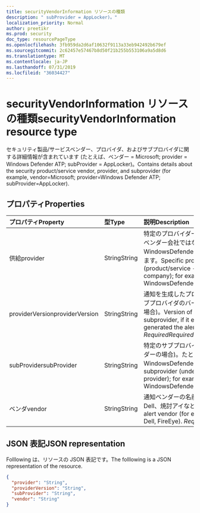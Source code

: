 ```yaml
---
title: securityVendorInformation リソースの種類
description: " subProvider = AppLocker)。"
localization_priority: Normal
author: preetikr
ms.prod: security
doc_type: resourcePageType
ms.openlocfilehash: 3fb959da2d6af10632f9113a33eb942492b679ef
ms.sourcegitcommit: 2c62457e57467b8d50f21b255b553106a9a5d8d6
ms.translationtype: MT
ms.contentlocale: ja-JP
ms.lasthandoff: 07/31/2019
ms.locfileid: "36034427"
---
```

# <a name="securityvendorinformation-resource-type"></a><span data-ttu-id="998ab-103">securityVendorInformation リソースの種類</span><span class="sxs-lookup"><span data-stu-id="998ab-103">securityVendorInformation resource type</span></span>

<span data-ttu-id="998ab-104">セキュリティ製品/サービスベンダー、プロバイダ、およびサブプロバイダに関する詳細情報が含まれています (たとえば、ベンダー = Microsoft; provider = Windows Defender ATP; subProvider = AppLocker)。</span><span class="sxs-lookup"><span data-stu-id="998ab-104">Contains details about the security product/service vendor, provider, and subprovider (for example, vendor=Microsoft; provider=Windows Defender ATP; subProvider=AppLocker).</span></span>

## <a name="properties"></a><span data-ttu-id="998ab-105">プロパティ</span><span class="sxs-lookup"><span data-stu-id="998ab-105">Properties</span></span>

| <span data-ttu-id="998ab-106">プロパティ</span><span class="sxs-lookup"><span data-stu-id="998ab-106">Property</span></span>   | <span data-ttu-id="998ab-107">型</span><span class="sxs-lookup"><span data-stu-id="998ab-107">Type</span></span>|<span data-ttu-id="998ab-108">説明</span><span class="sxs-lookup"><span data-stu-id="998ab-108">Description</span></span>|
|:---------------|:--------|:----------|
|<span data-ttu-id="998ab-109">供給</span><span class="sxs-lookup"><span data-stu-id="998ab-109">provider</span></span> |<span data-ttu-id="998ab-110">String</span><span class="sxs-lookup"><span data-stu-id="998ab-110">String</span></span>|<span data-ttu-id="998ab-111">特定のプロバイダー (製品/サービス-ベンダー会社ではない)。たとえば、WindowsDefenderATP のようになります。</span><span class="sxs-lookup"><span data-stu-id="998ab-111">Specific provider (product/service - not vendor company); for example, WindowsDefenderATP.</span></span>|
|<span data-ttu-id="998ab-112">providerVersion</span><span class="sxs-lookup"><span data-stu-id="998ab-112">providerVersion</span></span>|<span data-ttu-id="998ab-113">String</span><span class="sxs-lookup"><span data-stu-id="998ab-113">String</span></span>|<span data-ttu-id="998ab-114">通知を生成したプロバイダーまたはサブプロバイダのバージョン (存在する場合)。</span><span class="sxs-lookup"><span data-stu-id="998ab-114">Version of the provider or subprovider, if it exists, that generated the alert.</span></span> <span data-ttu-id="998ab-115">*Required*</span><span class="sxs-lookup"><span data-stu-id="998ab-115">*Required*</span></span>|
|<span data-ttu-id="998ab-116">subProvider</span><span class="sxs-lookup"><span data-stu-id="998ab-116">subProvider</span></span>|<span data-ttu-id="998ab-117">String</span><span class="sxs-lookup"><span data-stu-id="998ab-117">String</span></span>|<span data-ttu-id="998ab-118">特定のサブプロバイダ (集計プロバイダーの場合)。たとえば、WindowsDefenderATP。</span><span class="sxs-lookup"><span data-stu-id="998ab-118">Specific subprovider (under aggregating provider); for example, WindowsDefenderATP.SmartScreen.</span></span>|
|<span data-ttu-id="998ab-119">ベンダ</span><span class="sxs-lookup"><span data-stu-id="998ab-119">vendor</span></span> |<span data-ttu-id="998ab-120">String</span><span class="sxs-lookup"><span data-stu-id="998ab-120">String</span></span>|<span data-ttu-id="998ab-121">通知ベンダーの名前 (Microsoft、Dell、焼討アイなど)。</span><span class="sxs-lookup"><span data-stu-id="998ab-121">Name of the alert vendor (for example, Microsoft, Dell, FireEye).</span></span> <span data-ttu-id="998ab-122">*Required*</span><span class="sxs-lookup"><span data-stu-id="998ab-122">*Required*</span></span>|


## <a name="json-representation"></a><span data-ttu-id="998ab-123">JSON 表記</span><span class="sxs-lookup"><span data-stu-id="998ab-123">JSON representation</span></span>

<span data-ttu-id="998ab-124">Folllowing は、リソースの JSON 表記です。</span><span class="sxs-lookup"><span data-stu-id="998ab-124">The folllowing is a JSON representation of the resource.</span></span>
<!-- {
  "blockType": "resource",
  "optionalProperties": [

  ],
  "@odata.type": "microsoft.graph.securityVendorInformation"
}-->

```json
{
  "provider": "String",
  "providerVersion": "String",
  "subProvider": "String",
  "vendor": "String"
}

```

<!-- uuid: 8fcb5dbc-d5aa-4681-8e31-b001d5168d79
2015-10-25 14:57:30 UTC -->
<!-- {
  "type": "#page.annotation",
  "description": "securityVendorInformation resource",
  "keywords": "",
  "section": "documentation",
  "tocPath": ""
}-->
